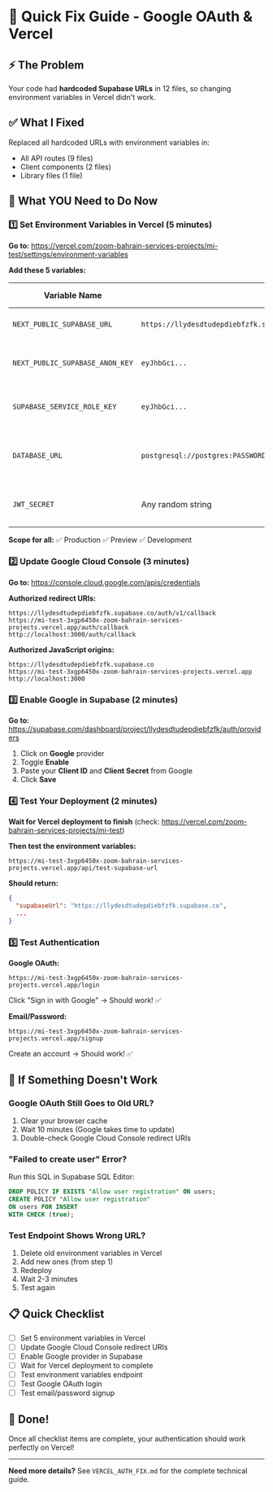 # 🚀 Quick Fix Guide - Google OAuth & Vercel

## ⚡ The Problem
Your code had **hardcoded Supabase URLs** in 12 files, so changing environment variables in Vercel didn't work.

## ✅ What I Fixed
Replaced all hardcoded URLs with environment variables in:
- All API routes (9 files)
- Client components (2 files)  
- Library files (1 file)

## 🎯 What YOU Need to Do Now

### 1️⃣ Set Environment Variables in Vercel (5 minutes)

**Go to:** https://vercel.com/zoom-bahrain-services-projects/mi-test/settings/environment-variables

**Add these 5 variables:**

| Variable Name | Value | Where to Get It |
|--------------|-------|-----------------|
| `NEXT_PUBLIC_SUPABASE_URL` | `https://llydesdtudepdiebfzfk.supabase.co` | Your Supabase project URL |
| `NEXT_PUBLIC_SUPABASE_ANON_KEY` | `eyJhbGci...` | Supabase Dashboard → Settings → API |
| `SUPABASE_SERVICE_ROLE_KEY` | `eyJhbGci...` | Supabase Dashboard → Settings → API |
| `DATABASE_URL` | `postgresql://postgres:PASSWORD@db.llydesdtudepdiebfzfk.supabase.co:5432/postgres` | Replace PASSWORD with your DB password |
| `JWT_SECRET` | Any random string | Use a secure random string |

**Scope for all:** ✅ Production ✅ Preview ✅ Development

### 2️⃣ Update Google Cloud Console (3 minutes)

**Go to:** https://console.cloud.google.com/apis/credentials

**Authorized redirect URIs:**
```
https://llydesdtudepdiebfzfk.supabase.co/auth/v1/callback
https://mi-test-3xgp6450x-zoom-bahrain-services-projects.vercel.app/auth/callback
http://localhost:3000/auth/callback
```

**Authorized JavaScript origins:**
```
https://llydesdtudepdiebfzfk.supabase.co
https://mi-test-3xgp6450x-zoom-bahrain-services-projects.vercel.app
http://localhost:3000
```

### 3️⃣ Enable Google in Supabase (2 minutes)

**Go to:** https://supabase.com/dashboard/project/llydesdtudepdiebfzfk/auth/providers

1. Click on **Google** provider
2. Toggle **Enable**
3. Paste your **Client ID** and **Client Secret** from Google
4. Click **Save**

### 4️⃣ Test Your Deployment (2 minutes)

**Wait for Vercel deployment to finish** (check: https://vercel.com/zoom-bahrain-services-projects/mi-test)

**Then test the environment variables:**
```
https://mi-test-3xgp6450x-zoom-bahrain-services-projects.vercel.app/api/test-supabase-url
```

**Should return:**
```json
{
  "supabaseUrl": "https://llydesdtudepdiebfzfk.supabase.co",
  ...
}
```

### 5️⃣ Test Authentication

**Google OAuth:**
```
https://mi-test-3xgp6450x-zoom-bahrain-services-projects.vercel.app/login
```
Click "Sign in with Google" → Should work! ✅

**Email/Password:**
```
https://mi-test-3xgp6450x-zoom-bahrain-services-projects.vercel.app/signup
```
Create an account → Should work! ✅

## 🐛 If Something Doesn't Work

### Google OAuth Still Goes to Old URL?
1. Clear your browser cache
2. Wait 10 minutes (Google takes time to update)
3. Double-check Google Cloud Console redirect URIs

### "Failed to create user" Error?
Run this SQL in Supabase SQL Editor:
```sql
DROP POLICY IF EXISTS "Allow user registration" ON users;
CREATE POLICY "Allow user registration"
ON users FOR INSERT
WITH CHECK (true);
```

### Test Endpoint Shows Wrong URL?
1. Delete old environment variables in Vercel
2. Add new ones (from step 1)
3. Redeploy
4. Wait 2-3 minutes
5. Test again

## 📋 Quick Checklist

- [ ] Set 5 environment variables in Vercel
- [ ] Update Google Cloud Console redirect URIs
- [ ] Enable Google provider in Supabase
- [ ] Wait for Vercel deployment to complete
- [ ] Test environment variables endpoint
- [ ] Test Google OAuth login
- [ ] Test email/password signup

## 🎉 Done!

Once all checklist items are complete, your authentication should work perfectly on Vercel!

---

**Need more details?** See `VERCEL_AUTH_FIX.md` for the complete technical guide.

